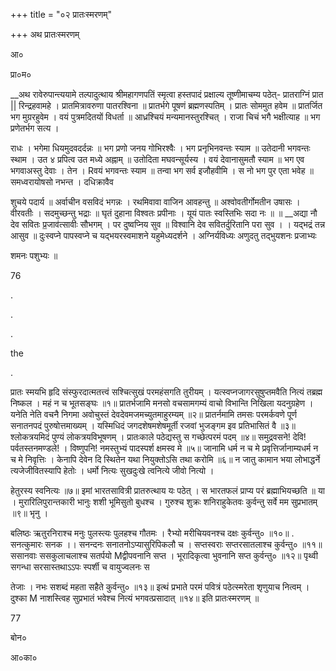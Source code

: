 +++
title = "०२ प्रातःस्मरणम्"

+++
अथ प्रातःस्मरणम्

आ०

प्रा०म०

__अथ रावेरुपान्त्ययामे तल्पादुत्थाय श्रीमहागणपतिं स्मृत्वा हस्तपादं प्रक्षाल्य तूष्णीमाचम्य पठेत्- प्रातराग्निं प्रात || रिन्द्रहवामहे । प्रातमित्रावरुणा पातरश्विना ॥ प्रातर्भगे पूषणं ब्रह्मणस्पतिम् । प्रातः सोममुत हवेम ॥ प्रातर्जित भग मुग्ररहुवेम । वयं पुत्रमदितयों विधर्ता ॥ आध्रश्चियं मन्यमानस्तुरश्चित् । राजा चिचं भगै भक्षीत्याह ॥ भग प्रणेतर्भग सत्य ।

राधः । भगेमा धियमुदवदर्दन्नः ॥ भग प्रणो जनय गोभिरश्वैः । भग प्रनृभिनवन्तः स्याम ॥ उतेदानी भगवन्तः स्थाम । उत ४ प्रपित्व उत मध्ये अह्नाम् ॥ उतोदिता मघवन्सूर्यस्य । वयं देवानासुमतौ स्याम ॥ भग एव भगवाअस्तु देवाः । तेन । Rवयं भगवन्तः स्याम ॥ तन्वा भग सर्व इजौहवीमि । स नो भग पुर एता भवेह ॥ समध्वरायोषसो नभन्त । दधिक्रावैव

शुचये पदार्य ॥ अर्वाचीन वसविदं भगन्नः । रथमिवावा वाजिन आवहन्तु ॥ अश्वोवतीर्गोमतीन उषासः । वीरवतीः । सदमुच्छन्तु भद्राः ॥ घृतं दुहाना विश्वतः प्रपीनाः । यूयं पातः स्वस्तिभिः सदा नः ॥ ॥ __अद्या नौ देव सवितः प्र॒जाव॑त्सावीः सौभगम् । पर दुष्वप्निय सुव ॥ विश्वानि देव सवितर्दुरितानि परा सुव । । यद्भद्रं तन्न आसुव ॥ दुःस्वप्ने पापस्वप्ने च यद्भयरस्वमाशने यहुमेध्यदर्शने । अग्निर्यविध्यः अणुदतु तद्भुयशनः प्रजाभ्यः

शमनः पशुभ्यः ॥

76

.

.

.

the

.

प्रातः स्मयभि हृदि संस्फुरदात्मतत्त्वं सश्चित्सुखं परमहंसगति तुरीयम् । यत्स्वप्नजागरसुषुप्तमवैति नित्यं तब्रह्म निष्कल । महं न च भूतसङ्घः ॥१॥ प्रातर्भजामि मनसो वचसामगम्यं वाचो विभान्ति निखिला यदनुग्रहेण । यनेति नेति वचनै निगमा अवोचुस्तं देवदेवमजमच्युतमाहुरम्यम् ॥२॥ प्रातर्नमामि तमसः परमर्कवणे पूर्ण सनातनपदं पुरुषोत्तमाख्यम् । यस्मिधिदं जगदशेषमशेषमूर्ती रजवां भुजङ्गम इव प्रतिभासितं वै ॥३॥ श्लोकत्रयमिदं पुण्यं लोकत्रयविभूषणम् । प्रातःकाले पठेद्यस्तु स गच्छेत्परमं पदम् ॥४॥ समुद्रवसने! देवि! पर्वतस्तनमण्डले! । विष्णुपनि! नमस्तुभ्यं पादस्पर्श क्षमस्व मे ॥५॥ जानामि धर्म न च मे प्रवृत्तिर्जानाम्यधर्म न च मे निवृत्तिः । केनापि देवेन दि स्थितेन यथा नियुक्तोऽसि तथा करोमि ॥६॥ न जातु कामान भया लोभाद्धर्ने त्यजेजीवितस्यापि हेतोः । धर्मो नित्यः सुखदुःखे त्वनित्ये जीवो नित्यो ।

हेतुरस्य स्वनित्यः ॥७॥ इमां भारतसावित्री प्रातरुत्थाय यः पठेत् । स भारतफलं प्राप्य परं ब्रह्माभियच्छति ॥ या । मुरारिलिपुरान्तकारी भानुः शशी भूमिसुतो बुधश्च । गुरुश्च शुक्रः शनिराहुकेतवः कुर्वन्तु सर्वे मम सुप्रभातम् ॥९॥ भृनु ।

बलिष्ठः ऋतुरनिराश्च मनुः पुलस्त्यः पुलहश्च गौतमः । रैभ्यो मरीचियवनश्च दक्षः कुर्वन्तु० ॥१०॥ . सनत्कुमारः सनक ।। सनन्दनः सनातनोऽप्यासुरिपिकलौ च । सप्तस्वराः सप्तरसातलाश्च कुर्वन्तु० ॥११॥ ससानवाः ससकुलाचलाश्च सतर्पयो Mद्वीपवनानि सप्त । भूरादिकृत्वा भुवनानि सप्त कुर्वन्तु० ॥१२॥ पृथ्वी सगन्धा सरसास्तथाऽऽपः स्पर्शी च वायुज्वलनः स

तेजाः । नभः सशब्दं महता सहैते कुर्वन्तु० ॥१३॥ इत्थं प्रभाते परमं पवित्रं पठेत्स्मरेता शृणुयाच नित्वम् । दुश्का M नाशस्त्विह सुप्रभातं भवेश्च नित्यं भगवत्प्रसादात् ॥१४॥ इति प्रातःस्मरणम् ॥

77

बोन०

आ०का०
